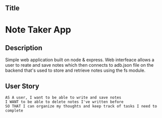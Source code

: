 ## Title
<h1> Note Taker App </h1>

## Description
Simple web application built on node & express. Web interfeace allows a user to reate and save notes which then connects to adb.json file on the backend that's used to store and retrieve notes using the fs module.

## User Story
```
AS A user, I want to be able to write and save notes
I WANT to be able to delete notes I've written before
SO THAT I can organize my thoughts and keep track of tasks I need to complete
```